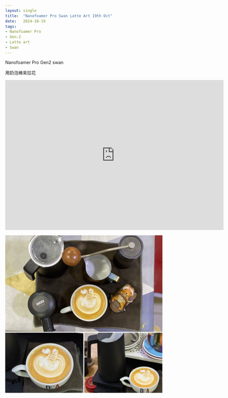 ```yaml
---
layout: single
title:  "Nanofoamer Pro Swan Latte Art 19th Oct"
date:   2024-10-19
tags:
- Nanofoamer Pro
- Gen-2
- Latte art
- Swan
---
```


Nanofoamer Pro Gen2 swan

用奶泡棒来拉花


<div class="embed-container">
  <iframe
      src="https://www.youtube.com/embed/aJmEh50QQH0"
      width="700"
      height="480"
      frameborder="0"
      allowfullscreen="true">
  </iframe>
</div>


![](/assets/img/2024/10/19/55F0DC9F-F421-4851-A11C-239D44DF62AD.JPG)
